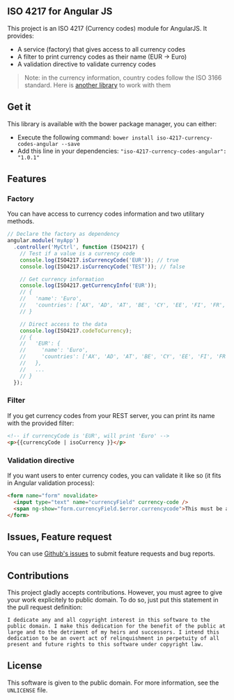 ## ISO 4217 for Angular JS

This project is an ISO 4217 (Currency codes) module for AngularJS. It provides:

* A service (factory) that gives access to all currency codes
* A filter to print currency codes as their name (EUR -> Euro)
* A validation directive to validate currency codes

>Note: in the currency information, country codes follow the ISO 3166 standard. Here is [another library](http://bluepyth.github.io/iso-3166-country-codes-angular) to work with them

## Get it

This library is available with the bower package manager, you can either:

* Execute the following command: `bower install iso-4217-currency-codes-angular --save`
* Add this line in your dependencies: `"iso-4217-currency-codes-angular": "1.0.1"`

## Features

### Factory

You can have access to currency codes information and two utilitary methods.

```javascript
// Declare the factory as dependency
angular.module('myApp')
  .controller('MyCtrl', function (ISO4217) {
    // Test if a value is a currency code
    console.log(ISO4217.isCurrencyCode('EUR')); // true
    console.log(ISO4217.isCurrencyCode('TEST')); // false

    // Get currency information
    console.log(ISO4217.getCurrencyInfo('EUR'));
    // {
    //   'name': 'Euro',
    //   'countries': ['AX', 'AD', 'AT', 'BE', 'CY', 'EE', 'FI', 'FR', 'GF', ... ]
    // }

    // Direct access to the data
    console.log(ISO4217.codeToCurrency);
    // {
    //   'EUR': {
    //     'name': 'Euro',
    //     'countries': ['AX', 'AD', 'AT', 'BE', 'CY', 'EE', 'FI', 'FR', 'GF', ... ]
    //   },
    //   ...
    // }
  });
```

### Filter

If you get currency codes from your REST server, you can print its name with the provided filter:

```html
<!-- if currencyCode is 'EUR', will print 'Euro' -->
<p>{{currencyCode | isoCurrency }}</p>
```

### Validation directive

If you want users to enter currency codes, you can validate it like so (it fits in Angular validation process):

```html
<form name="form" novalidate>
  <input type="text" name="currencyField" currency-code />
  <span ng-show="form.currencyField.$error.currencycode">This must be a currency code!</span>
</form>
```

## Issues, Feature request

You can use [Github's issues](https://github.com/BluePyth/iso-4217-currency-codes-angular/issues) to submit feature requests and bug reports.

## Contributions

This project gladly accepts contributions. However, you must agree to give your work explicitely to public domain. To do so, just put this statement in the pull request definition:

```
I dedicate any and all copyright interest in this software to the
public domain. I make this dedication for the benefit of the public at
large and to the detriment of my heirs and successors. I intend this
dedication to be an overt act of relinquishment in perpetuity of all
present and future rights to this software under copyright law.
```

## License

This software is given to the public domain. For more information, see the `UNLICENSE` file.
